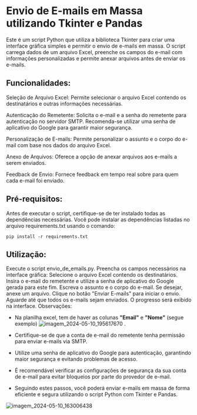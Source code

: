 # Envio de E-mails em Massa utilizando Tkinter e Pandas

Este é um script Python que utiliza a biblioteca Tkinter para criar uma interface gráfica simples e permitir o envio de e-mails em massa. O script carrega dados de um arquivo Excel, preenche os campos do e-mail com informações personalizadas e permite anexar arquivos antes de enviar os e-mails.

## Funcionalidades:

Seleção de Arquivo Excel: Permite selecionar o arquivo Excel contendo os destinatários e outras informações necessárias.

Autenticação do Remetente: Solicita o e-mail e a senha do remetente para autenticação no servidor SMTP. Recomenda-se utilizar uma senha de aplicativo do Google para garantir maior segurança.

Personalização de E-mails: Permite personalizar o assunto e o corpo do e-mail com base nos dados do arquivo Excel.

Anexo de Arquivos: Oferece a opção de anexar arquivos aos e-mails a serem enviados.

Feedback de Envio: Fornece feedback em tempo real sobre para quem cada e-mail foi enviado.

## Pré-requisitos:

Antes de executar o script, certifique-se de ter instalado todas as dependências necessárias. Você pode instalar as dependências listadas no arquivo requirements.txt usando o comando:


`pip install -r requirements.txt`


## Utilização:

Execute o script envio_de_emails.py.
Preencha os campos necessários na interface gráfica:
Selecione o arquivo Excel contendo os destinatários.
Insira o e-mail do remetente e utilize a senha de aplicativo do Google gerada para este fim.
Escreva o assunto e o corpo do e-mail.
Se desejar, anexe um arquivo.
Clique no botão "Enviar E-mails" para iniciar o envio.
Aguarde até que todos os e-mails sejam enviados. O progresso será exibido na interface.
Observações:

* Na planilha excel, tem de haver as colunas **"Email"** e **"Nome"** (segue exemplo)
![imagem_2024-05-10_195617670](https://github.com/gabztoo/Automa-o-de-Email/assets/162667498/078b51b6-e4db-4f52-9430-bc1c51c13a6f)
.

* Certifique-se de que a conta de e-mail do remetente tenha permissão para enviar e-mails via SMTP.

* Utilize uma senha de aplicativo do Google para autenticação, garantindo maior segurança e evitando problemas de acesso.

* É recomendável verificar as configurações de segurança da sua conta de e-mail para evitar bloqueios por parte do provedor de e-mail.

* Seguindo estes passos, você poderá enviar e-mails em massa de forma eficiente e segura utilizando o script Python com Tkinter e Pandas.


![imagem_2024-05-10_163006438](https://github.com/gabztoo/Automa-o-de-Email/assets/162667498/683be1b8-eea4-405a-b10f-2611d73ebeae)
